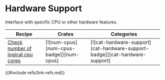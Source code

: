 # Hardware Support

Interface with specific CPU or other hardware features.

| Recipe | Crates | Categories |
|--------|--------|------------|
| [Check number of logical cpu cores][ex-check-cpu-cores] | [![num-cpus][num-cpus-badge]][num-cpus] | [![cat-hardware-support][cat-hardware-support-badge]][cat-hardware-support] |

[ex-check-cpu-cores]: hardware/processor.md#check-number-of-logical-cpu-cores
{{#include refs/link-refs.md}}
